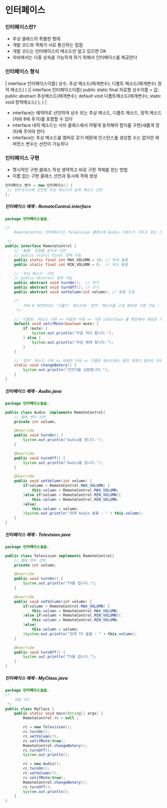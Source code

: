 

#  인터페이스

### 인터페이스란?
 - 추상 클래스의 특별한 형태
 - 개발 코드와 객체가 서로 통신하는 접점
 - 개발 코드는 인터페이스의 메소드만 알고 있으면 OK
 - 자바에서는 다중 상속을 가능하게 하기 위해서 인터페이스를 제공한다
 
### 인터페이스 형식
| interface 인터페이스이름{
         상수;
         추상 메소드(매개변수);
         디폴트
         메소드(매개변수)
         정적 메소드( )
   }|  interface 인터페이스이름{
         public static final 자료형 상수이름 = 값;
         public abstract 추상메소드(매개변수);
         default void 디폴트메소드(매개변수);
         static void 정적메소드( );
     }
|
 - interface는 예약어로 선언하며 상수 또는 추상 메소드, 디폴트 메소드, 정적 메소드 (자바 8에 추가)를 포함할 수 있다
 - interface 내의 메소드는 서브 클래스에서 어떻게 동작해야 할지를 구현(새롭게 정의)해 주어야 한다
 - interface는 추상 메소드를 멤버로 갖기 때문에 인스턴스를 생성할 수는 없지만 레퍼런스 변수는 선언이 가능하다

### 인터페이스 구현
 - 명시적인 구현 클래스 작성 생략하고 바로 구현 객체를 얻는 방법
 - 이름 없는 구현 클래스 선언과 동시에 객체 생성

```java
인터페이스 변수 = new 인터페이스() {
 // 인터ㅔ이스에 선언된 추상 메소드의 실체 메소드 선언
};
```

##### 인터페이스 예제 - RemoteControl.interface
```java
package 인터페이스실습;

/*
    RemoteControl 인터페이스는 Television 클래스와 Audio 크래스가 가지고 있는 기능들을 추상 클래스로 정의해두는 인터페이스다.

 */
public interface RemoteControl {
    // '볼륨' 조절을 상수로 선언
    // public static final 생략 가능
    public static final int MAX_VOLUMN = 10; // 최대 볼륨
    public static final int MIN_VOLUMN = 0;  // 최소 볼륨

    // '추상 메소드' 선언
    // public abstract 생략 가능
    public abstract void turnOn();  // 켜기
    public abstract void turnOff(); // 끄기
    public abstract void setVolumn(int volumn); // 볼륨 조절

    /*
        자바 8 버전부터는 '디폴드' 메소드와 '정적' 메소드를 구성 맴버로 구현 가능 !
     */

    // '디폴트' 메소드 구현 => 허용한 이유 => 기존 interface 를 확장해서 새로운 기능을 추가하기
    default void setifMute(boolean mute) {
        if (mute) {
            System.out.println("무음 처리 합니다.");
        } else {
            System.out.println("무음 해제 합니다.");
        }
    }

    // '정적' 메소드 구현 => 허용한 이유 => 디폴트 메소드와는 달리 객체가 없어도 인터페이스만으로 호출이 가능함 !
    static void changeBetery() {
        System.out.println("건전지를 교환합니다.");
    }
}
```

##### 인터페이스 예제 - Audio.java
```java
package 인터페이스실습;

public class Audio  implements RemoteControl{
    // 맴버 변수 선언
    private int volumn;

    @Override
    public void turnOn() {
        System.out.println("Audio를 켭니다.");
    }

    @Override
    public void turnOff() {
        System.out.println("Audio를 끕니다.");
    }

    @Override
    public void setVolumn(int volumn) {
        if(volumn > RemoteControl.MAX_VOLUMN) {
            this.volumn = RemoteControl.MAX_VOLUMN;
        }else if(volumn < RemoteControl.MIN_VOLUMN){
            this.volumn = RemoteControl.MIN_VOLUMN;
        }else{
            this.volumn = volumn;
        }System.out.println("현재 Audio 볼륨 : " + this.volumn);
    }
}
```

##### 인터페이스 예제 - Television.java
```java
package 인터페이스실습;

public class Television implements RemoteControl{
    // 맴버 변수 선언
    private int volumn;

    @Override
    public void turnOn() {
        System.out.println("TV를 켭니다.");
    }

    @Override
    public void setVolumn(int volumn) {
        if(volumn > RemoteControl.MAX_VOLUMN) {
            this.volumn = RemoteControl.MAX_VOLUMN;
        }else if(volumn < RemoteControl.MIN_VOLUMN){
            this.volumn = RemoteControl.MIN_VOLUMN;
        }else{
            this.volumn = volumn;
        }System.out.println("현재 TV 볼륨 : " + this.volumn);
    }

    @Override
    public void turnOff() {
        System.out.println("TV를 끕니다.");
    }
}
```
 	

##### 인터페이스 예제 - MyClass.java
```java
package 인터페이스실습;
/*
    개발 코드
 */
public class MyClass {
    public static void main(String[] args) {
        RemoteControl rc = null ;

        rc = new Television();
        rc.turnOn();
        rc.setVolumn(7);
        rc.setifMute(true);
        RemoteControl.changeBetery();
        rc.turnOff();
        System.out.println();

        rc = new Audio();
        rc.turnOn();
        rc.setVolumn(7);
        rc.setifMute(true);
        RemoteControl.changeBetery();
        rc.turnOff();
        System.out.println();
    }
}
```



